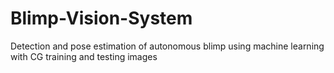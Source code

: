 # Blimp-Vision-System
Detection and pose estimation of autonomous blimp using machine learning with CG training and testing images
